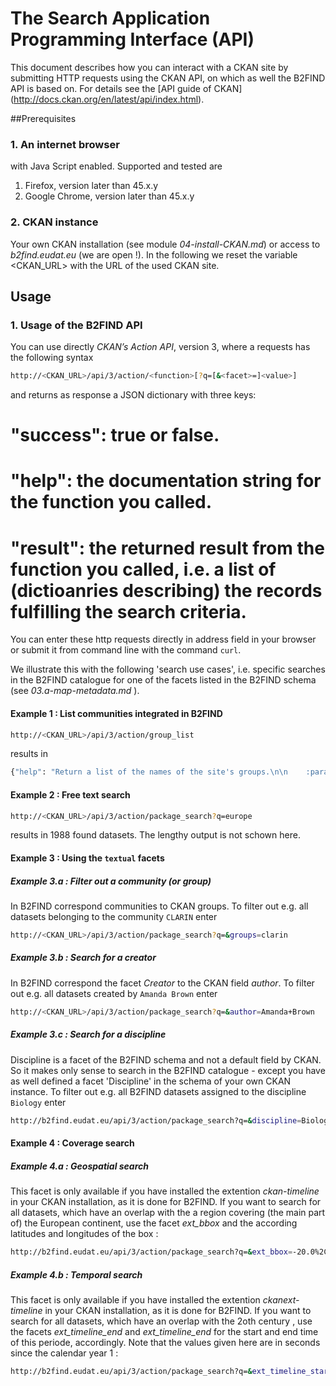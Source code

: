 # The Search Application Programming Interface (API)
This document describes how you can interact with a CKAN site by submitting HTTP requests using the CKAN API, on which as well the B2FIND API is based on. For details see the [API guide of CKAN] (http://docs.ckan.org/en/latest/api/index.html). 

##Prerequisites

### 1. An internet browser

with Java Script enabled. Supported and tested are

1. Firefox, version later than 45.x.y
2. Google Chrome, version later than 45.x.y

### 2. CKAN instance 
Your own CKAN installation (see module *04-install-CKAN.md*) or access to *b2find.eudat.eu* (we are open !). In the following we reset the variable <CKAN_URL> with the URL of the used CKAN site. 

## Usage

### 1. Usage of the B2FIND API

You can use directly *CKAN’s Action API*, version 3, where a requests has the following syntax 
```sh
http://<CKAN_URL>/api/3/action/<function>[?q=[&<facet>=]<value>]
```
and returns as response a JSON dictionary with three keys:
# "success": true or false.
# "help": the documentation string for the function you called.
# "result": the returned result from the function you called, i.e. a list of (dictioanries describing) the records fulfilling the search criteria.

You can enter these http requests directly in address field in your browser or submit it from command line with the command `curl`.

We illustrate this with the following 'search use cases', i.e. specific searches in the B2FIND catalogue for one of the facets listed in the B2FIND schema (see *03.a-map-metadata.md* ).

#### Example 1 : List communities integrated in B2FIND

```sh
http://<CKAN_URL>/api/3/action/group_list
```
results in
```sh
{"help": "Return a list of the names of the site's groups.\n\n    :param order_by: the field to sort the list by, must be ``'name'`` or\n      ``'packages'`` (optional, default: ``'name'``) Deprecated use sort.\n    :type order_by: string\n    :param sort: sorting of the search results.  Optional.  Default:\n        \"name asc\" string of field name and sort-order. The allowed fields are\n        'name' and 'packages'\n    :type sort: string\n    :param groups: a list of names of the groups to return, if given only\n        groups whose names are in this list will be returned (optional)\n    :type groups: list of strings\n    :param all_fields: return full group dictionaries instead of  just names\n        (optional, default: ``False``)\n    :type all_fields: boolean\n\n    :rtype: list of strings\n\n    ", "success": true, "result": ["aleph", "b2share", "cessda", "clarin", "dariah", "datacite", "earlinet", "enes", "gbif", "ist", "ivoa", "narcis", "pandata", "pdc", "sdl", "theeuropeanlibrary"]}
```

#### Example 2 : Free text search

```sh
http://<CKAN_URL>/api/3/action/package_search?q=europe
```
results in 1988 found datasets. The lengthy output is not schown here.

#### Example 3 : Using the `textual` facets

##### Example 3.a : Filter out a community (or group)
 In B2FIND correspond communities to CKAN groups. To filter out e.g. all datasets belonging to the community `CLARIN` enter 

```sh
http://<CKAN_URL>/api/3/action/package_search?q=&groups=clarin
```

##### Example 3.b : Search for a creator
 In B2FIND correspond the facet *Creator* to the CKAN field *author*. To filter out e.g. all datasets created by `Amanda Brown` enter 

```sh
http://<CKAN_URL>/api/3/action/package_search?q=&author=Amanda+Brown
```

##### Example 3.c : Search for a discipline
Discipline is a facet of the B2FIND schema and not a default field by CKAN. So it makes only sense to search in the B2FIND catalogue - except you have as well defined a facet 'Discipline' in the schema of your own CKAN instance. To filter out e.g. all B2FIND datasets assigned to the discipline `Biology` enter 

```sh
http://b2find.eudat.eu/api/3/action/package_search?q=&discipline=Biology
```

#### Example 4 : Coverage search 

##### Example 4.a : Geospatial search
This facet is only available if you have installed the extention *ckan-timeline* in your CKAN installation, as it is done for B2FIND. If you want to search for all datasets, which have an overlap with the a region covering (the main part of) the European continent, use the facet *ext_bbox* and the according latitudes and longitudes of the box :

```sh
http://b2find.eudat.eu/api/3/action/package_search?q=&ext_bbox=-20.0%2C31.0%2C45.0%2C61.0
```

##### Example 4.b : Temporal search
This facet is only available if you have installed the extention *ckanext-timeline* in your CKAN installation, as it is done for B2FIND. If you want to search for all datasets, which have an overlap with the 2oth century , use the facets *ext_timeline_end* and *ext_timeline_end* for the start and end time of this periode, accordingly. Note that the values given here are in seconds since the calendar year 1 :

```sh
http://b2find.eudat.eu/api/3/action/package_search?q=&ext_timeline_start=59934719570&ext_timeline_end=63314340297
```

